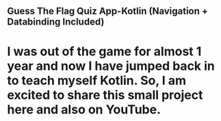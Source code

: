 ## Guess The Flag Quiz App-Kotlin (Navigation + Databinding Included)
# I was out of the game for almost 1 year and now I have jumped back in to teach myself Kotlin. So, I am excited to share this small project here and also on YouTube. 
